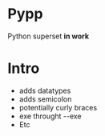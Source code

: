 # Pypp
Python superset **in work**

# Intro
 - adds datatypes
 - adds semicolon
 - potentially curly braces
 - exe throught --exe
 - Etc
